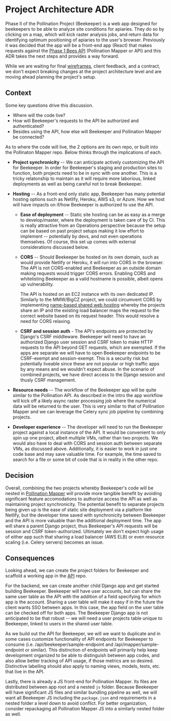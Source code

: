 # Project Architecture ADR

Phase II of the Pollination Project (Beekeeper) is a web app designed for
beekeepers to be able to analyze site conditions for apiaries. They do so by
clicking on a map, which will kick raster analysis jobs, and return data
for identifying optimum positioning of apiaries to the user's browser.
Previously it was decided that the app will be a front-end app (React) that
makes requests against the [Phase 1 Bees API] (Pollination Mapper or API) and
this ADR takes the next steps and provides a way forward.

While we are waiting for final [wireframes], client feedback, and a contract, we
don't expect breaking changes at the project architecture level and are moving
ahead planning the project's setup.

## Context

Some key questions drive this discussion. 

- Where will the code live?
- How will Beekeeper's requests to the API be authorized and authenticated?
- Besides using the API, how else will Beekeeper and Pollination Mapper be
  connected?

As to where the code will live, the 2 options are its own repo, or built into
the Pollinaton Mapper repo. Below thinks through the implications of each.

- **Project synchronicity** -- We can anticipate actively customizing the API
  for Beekeeper. In order for Beekeeper's staging and production sites to
  function, both projects need to be in sync with one another. This is a tricky
  relatonship to maintain as it will require more laborious, linked deployments
  as well as being careful not to break Beekeeper.

- **Hosting** -- As a front-end only static app, Beekeeper has many potential
  hosting options such as Netlify, Heroku, AWS s3, or Azure. How we host will
  have impacts on if/how Beekeeper is authorized to use the API.

    - **Ease of deployment** -- Static site hosting can be as easy as a merge to
      develop/master, where the deployment is taken care of by CI. This is
      really attractive from an Operations perspective because the setup can be
      based on past project setups making it low effort to implement --
      potentially by devs, and not even operations themselves. Of course, this
      set up comes with external considerations discussed below. 

    - **CORS** -- Should Beekeeper be hosted on its own domain, such as would
      provide Netlify or Heroku, it will run into CORS in the browser. The API
      is not CORS-enabled and Beekeeper as an outside domain making requests
      would trigger CORS errors. Enabling CORS and whitelisting Beekeeper as a
      valid hostname is possible, albeit opens up vulnerability.

      The API is hosted on an EC2 instance with its own dedicated IP. Similarly
      to the MMW/BigCZ project, we could circumvent CORS by implementing
      [name-based shared web hosting] whereby the projects share an IP and the
      existing load balancer maps the request to the correct website based on
      its request header. This would resolve a need for CORS relaxing.

    - **CSRF and session auth** - The API's endpoints are protected by Django's
      CSRF middleware. Beekeeper will need to have an authorized Django user
      session and CSRF token to make HTTP requests to the API beyond GET
      requests, which are exempted. If the apps are separate we will have to
      open Beekeeper endpoints to be CSRF-exempt and session-exempt. This is a
      security risk but potentially liveable since these are not popular or high
      traffic apps by any means and we wouldn't expect abuse. In the scenario of
      combined projects, we have direct access to the Django session and thusly
      CSRF management.

- **Resource needs** -- The workflow of the Beekeeper app will be quite similar
  to the Pollination API. As described in the intro the app workflow will kick
  off a likely async raster processing job where the numerical data will be
  returned to the user. This is very similar to that of Pollination Mapper and
  we can leverage the Celery sync job pipeline by combining projects.

- **Developer experience** -- The developer will need to run the Beekeeper
  project against a local instance of the API. It would be convenient to only
  spin up one project, albeit multiple VMs, rather than two projects. We would
  also have to deal with CORS and session auth between separate VMs, as
  discussed above. Additionally, it is easier to work in just one code base and
  may save valuable time. For example, the time saved to search for a file or
  some bit of code that is in reality in the other repo.


## Decision

Overall, combining the two projects whereby Beekeeper's code will be nested in
[Pollination Mapper] will provide more tangible benefit by avoiding significant
feature accomodations to authorize access the API as well as maintaining project
synchronicity. The potential benefit to separate projects being given up is the
ease of static site deployment via a platform like Netlify, but the developer
time saved with synchronicity between Beekeeper and the API is more valuable
than the additional deployment time. The app will share a parent Django
project, thus Beekeeper's API requests will be session and CSRF token-authorized.
Ultimately we don't expect high usage of either app such that sharing a load
balancer (AWS ELB) or even resource scaling (i.e. Celery servers) becomes an
issue.


## Consequences

Looking ahead, we can create the project folders for Beekeeper and scaffold a
working app in the [API] repo.

For the backend, we can create another child Django app and get started building
Beekeeper. Beekeeper will have user accounts, but can share the same user table
as the API with the addition of a field specifying for which app is the account.
Sharing a user table will make it easy if in the future the client wants SSO
between apps. In this case, the app field on the user table can be checked off
for both apps. The Beekeeper Django app is not anticipated to be that robust --
we will need a user projects table unique to Beekeeper, linked to users in the
shared user table.

As we build out the API for Beekeeper, we will we want to duplicate and in some
cases customize functionality of API endpoints for Beekeeper to consume (i.e.
/api/beekeeper/sample-endpoint and /api/mapper/sample-endpoint or similar). This
distinction of endpoints will primarily help keep development organized to be
able to distinguish between app codes, and also allow better tracking of API
usage, if those metrics are so desired. Distinctive labelling should also apply
to naming views, models, tests, etc. that live in the API.

Lastly, there is already a JS front-end for Pollination Mapper. Its files are
distributed between app root and a nested `js` folder. Because Beekeeper will
have significant JS files and similar bundling pipeline as well, we will want
all Beekeeper JS including the `package.json` and requirements in a nested
folder a level down to avoid conflict. For better organization, consider
repackaging all Pollination Mapper JS into a similarly nested folder as well.


[API]: https://github.com/project-icp/bee-pollinator-app
[Pollination Mapper]: https://github.com/project-icp/bee-pollinator-app
[name-based shared web hosting]: https://en.wikipedia.org/wiki/Shared_web_hosting_service
[wireframes]:https://app.goabstract.com/projects/1955fff0-89e6-11e8-9d27-3b6b7c64f4e5/branches/master/files/E258E310-7858-4F64-9C6F-43572DBBEB19
[Phase 1 Bees API]: https://app.pollinationmapper.org/
